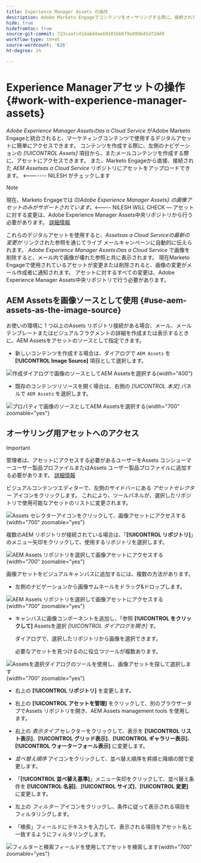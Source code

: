 ```yaml
---
title: Experience Manager Assets の操作
description: Adobe Marketo Engageでコンテンツをオーサリングする際に、接続されたAEM Assets リポジトリの画像アセットを使用する方法について説明します。
hide: true
hidefromtoc: true
source-git-commit: 723caafc41da6d4aeb9101bb6f9a999b45d72dd9
workflow-type: tm+mt
source-wordcount: '626'
ht-degree: 1%

---
```


# Experience Managerアセットの操作 {#work-with-experience-manager-assets}

_Adobe Experience Manager Assetsのas a Cloud Service_ がAdobe Marketo Engageと統合されると、マーケティングコンテンツで使用するデジタルアセットに簡単にアクセスできます。 コンテンツを作成する際に、左側のナビゲーションの _[!UICONTROL Assets]_ 項目から、またメールコンテンツを作成する際に、アセットにアクセスできます。 また、Marketo Engageから直接、接続された _AEM Assetsas a Cloud Service_ リポジトリにアセットをアップロードできます。 &lt;------- NILESH がチェックします

>[!NOTE]
>
>現在、Marketo Engageでは _0}Adobe Experience Manager Assets} の画像アセットのみがサポートされています。_&lt;---- NILESH WILL CHECK — アセットに対する変更は、Adobe Experience Manager Assets中央リポジトリから行う必要があります。 [詳細情報](https://experienceleague.adobe.com/en/docs/experience-manager-cloud-service/content/assets/manage/manage-digital-assets)

これらのデジタルアセットを使用すると、_Assetsas a Cloud Serviceの最新の変更が_ リンクされた参照を通じてライブ メールキャンペーンに自動的に伝えられます。 _Adobe Experience Manager Assetsのas a Cloud Service_ で画像を削除すると、メール内で画像が壊れた参照と共に表示されます。 現在Marketo Engageで使用されているアセットが変更または削除されると、画像の変更がメール作成者に通知されます。 アセットに対するすべての変更は、Adobe Experience Manager Assets中央リポジトリで行う必要があります。

## AEM Assetsを画像ソースとして使用 {#use-aem-assets-as-the-image-source}

お使いの環境に 1 つ以上のAssets リポジトリ接続がある場合、メール、メールテンプレートまたはビジュアルフラグメントの詳細を作成または表示するときに、AEM Assetsをアセットのソースとして指定できます。

* 新しいコンテンツを作成する場合は、ダイアログで `AEM Assets` を **[!UICONTROL Image Source]** 項目として選択します。

![ 作成ダイアログで画像のソースとしてAEM Assetsを選択する ](assets/work-with-experience-manager-assets-1.png){width="400"}

* 既存のコンテンツリソースを開く場合は、右側の _[!UICONTROL 本文]_ パネルで `AEM Assets` を選択します。

![ プロパティで画像のソースとしてAEM Assetsを選択する ](assets/work-with-experience-manager-assets-2.png){width="700" zoomable="yes"}

## オーサリング用アセットへのアクセス

>[!IMPORTANT]
>
>管理者は、アセットにアクセスする必要があるユーザーをAssets コンシューマーユーザー製品プロファイルまたはAssets ユーザー製品プロファイルに追加する必要があります。 [詳細情報](https://experienceleague.adobe.com/en/docs/experience-manager-cloud-service/content/security/ims-support#managing-products-and-user-access-in-admin-console)

ビジュアルコンテンツエディターで、左側のサイドバーにある _アセットセレクター_ アイコンをクリックします。 これにより、ツールパネルが、選択したリポジトリで使用可能なアセットのリストに変更されます。

![Assets セレクターアイコンをクリックして、画像アセットにアクセスする ](assets/work-with-experience-manager-assets-3.png){width="700" zoomable="yes"}

複数のAEM リポジトリが接続されている場合は、「**[!UICONTROL リポジトリ]**」のメニュー矢印をクリックして、使用するリポジトリを選択します。

![AEM Assets リポジトリを選択して画像アセットにアクセスする ](assets/work-with-experience-manager-assets-4.png){width="700" zoomable="yes"}

画像アセットをビジュアルキャンバスに追加するには、複数の方法があります。

* 左側のナビゲーションから画像サムネールをドラッグ&amp;ドロップします。

![AEM Assets リポジトリを選択して画像アセットにアクセスする ](assets/work-with-experience-manager-assets-5.png){width="700" zoomable="yes"}

* キャンバスに画像コンポーネントを追加し、「参照 **[!UICONTROL をクリックして]** Assetsを選択 _[!UICONTROL ダイアログを開き]_ す。

  ダイアログで、選択したリポジトリから画像を選択できます。

  必要なアセットを見つけるのに役立つツールが複数あります。

![Assetsを選択ダイアログのツールを使用し、画像アセットを探して選択します ](assets/work-with-experience-manager-assets-6.png){width="700" zoomable="yes"}

* 右上の **[!UICONTROL リポジトリ]** を変更します。

* 右上の **[!UICONTROL アセットを管理]** をクリックして、別のブラウザータブでAssets リポジトリを開き、AEM Assets management tools を使用します。

* 右上の _表示タイプ_ セレクターをクリックして、表示を **[!UICONTROL リスト表示]**、**[!UICONTROL グリッド表示]**、**[!UICONTROL ギャラリー表示]**、**[!UICONTROL ウォーターフォール表示]** に変更します。

* _並べ替え順序_ アイコンをクリックして、並べ替え順序を昇順と降順の間で変更します。

* 「**[!UICONTROL 並べ替え基準]**」メニュー矢印をクリックして、並べ替え条件を **[!UICONTROL 名前]**、**[!UICONTROL サイズ]**、**[!UICONTROL 変更]** に変更します。

* 左上の _フィルター_ アイコンをクリックし、条件に従って表示される項目をフィルタリングします。

* 「検索」フィールドにテキストを入力して、表示される項目をアセット名と一致するようにフィルタリングします。

![ フィルターと検索フィールドを使用してアセットを検索します ](assets/work-with-experience-manager-assets-7.png){width="700" zoomable="yes"}

